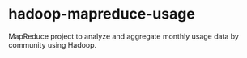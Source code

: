 # hadoop-mapreduce-usage
MapReduce project to analyze and aggregate monthly usage data by community using Hadoop.
